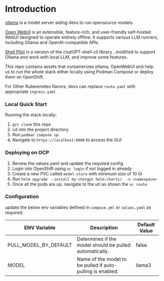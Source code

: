 # Introduction

[ollama](https://ollama.com/) is a model server aiding devs to run opensource models.

[Open WebUI](https://docs.openwebui.com/) is an extensible, feature-rich, and user-friendly self-hosted WebUI designed to operate entirely offline. It supports various LLM runners, including Ollama and OpenAI-compatible APIs.

[Shell Pilot](https://github.com/reid41/shell-pilot) is a version of the chatGPT-shell-cli library , modified to support Ollama and work with local LLM, and improve some features.

This repo contains assets that containerizes ollama, OpenWebUI and help us to run the whole stack either locally using Podman Compose or deploy them on OpenShift. 

For Other Kuberenetes flavors, devs can replace `route.yaml` with appropriate `ingress.yaml`

### Local Quick Start

Running the stack locally:

1. `git clone` this repo 
2. cd into the project directory.
3. Run `podman compose up`
4. Navigate to `https://localhost:8080` to access the GUI


### Deploying on OCP


1. Review the values.yaml and update the required config  
2. Login into OpenShift using `oc login` if not logged in already
3. Create a new PVC called `model-store` with minimum size of 10 Gi
3. Run `helm upgrade --install my-chatgpt helm-charts/. -n <namespace>`
4. Once all the pods are up, navigate to the url as shown the `oc route`

### Configuration

update the below env variables defined in `compose.yml` or `values.yaml` as required:

| ENV Variable          | Description                                                                                                      | Default Value |
|-----------------------|------------------------------------------------------------------------------------------------------------------|---------------|
| PULL_MODEL_BY_DEFAULT | Determines if the model should be pulled automatically.                                                         | false         |
| MODEL                 | Name of the model to be pulled if auto-pulling is enabled.                                                        | llama3        |